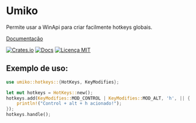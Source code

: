 # Umiko
Permite usar a WinApi para criar facilmente hotkeys globais.

[Documentação](https://docs.rs/umiko)

[![Crates.io](https://img.shields.io/crates/v/umiko?style=flat-square)](https://crates.io/crates/umiko)
[![Docs](https://img.shields.io/docsrs/umiko?style=flat-square)](https://docs.rs/umiko)
[![Licença MIT](https://img.shields.io/github/license/Takasakiii/umiko?style=flat-square)](https://github.com/Takasakiii/umiko/blob/main/LICENSE)
 ## Exemplo de uso:
```rust
use umiko::hotkeys::{HotKeys, KeyModifies};

let mut hotkeys = HotKeys::new();
hotkeys.add(KeyModifies::MOD_CONTROL | KeyModifies::MOD_ALT, 'h', || {
    println!("Control + alt + h acionado!");
});
hotkeys.handle();
```
